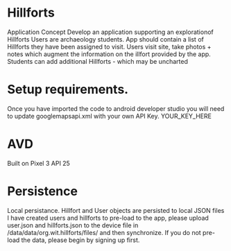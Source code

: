 # Hillforts

Application Concept
Develop an application supporting an explorationof Hillforts
Users are archaeology students.
App should contain a list of Hillforts they have been assigned to visit.
Users visit site, take photos + notes which augment the information on the illfort provided by the app.
Students can add additional Hillforts - which may be uncharted

# Setup requirements.

Once you have imported the code to android developer studio you will need to update googlemapsapi.xml with your own API Key. 
 <string name="google_maps_key" templateMergeStrategy="preserve" translatable="false">YOUR_KEY_HERE</string>
 
# AVD

Built on Pixel 3 API 25

# Persistence
Local persistance. Hillfort and User objects are persisted to local JSON files
I have created users and hillforts to pre-load to the app, please upload user.json and hillforts.json to the device file in /data/data/org.wit.hillforts/files/ and then synchronize.
If you do not pre-load the data, please begin by signing up first.
